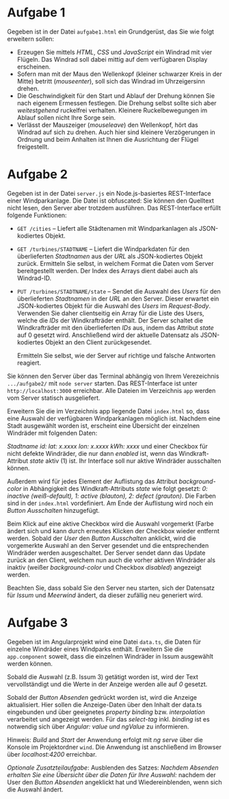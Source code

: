 # Aufgabe 1

Gegeben ist in der Datei `aufgabe1.html` ein Grundgerüst, das Sie wie folgt
erweitern sollen:

- Erzeugen Sie mittels _HTML_, _CSS_ und _JavaScript_ ein Windrad mit vier
  Flügeln. Das Windrad soll dabei mittig auf dem verfügbaren Display erscheinen.
- Sofern man mit der Maus den Wellenkopf (kleiner schwarzer Kreis in der Mitte)
  betritt (_mouseenter_), soll sich das Windrad im Uhrzeigersinn drehen.
- Die Geschwindigkeit für den Start und Ablauf der Drehung können Sie nach
  eigenem Ermessen festlegen. Die Drehung selbst sollte sich aber
  _weitestgehend_ ruckelfrei verhalten. Kleinere Ruckelbewegungen im Ablauf
  sollen nicht Ihre Sorge sein.
- Verlässt der Mauszeiger (_mouseleave_) den Wellenkopf, hört das Windrad auf
  sich zu drehen. Auch hier sind kleinere Verzögerungen in Ordnung und beim
  Anhalten ist Ihnen die Ausrichtung der Flügel freigestellt.

# Aufgabe 2

Gegeben ist in der Datei `server.js` ein Node.js-basiertes REST-Interface einer
Windparkanlage. Die Datei ist obfuscated: Sie können den Quelltext nicht lesen,
den Server aber trotzdem ausführen. Das REST-Interface erfüllt folgende
Funktionen:

- `GET /cities` – Liefert alle Städtenamen mit Windparkanlagen als
  JSON-kodiertes Objekt.
- `GET /turbines/STADTNAME` – Liefert die Windparkdaten für den überlieferten
  _Stadtnamen_ aus der _URL_ als JSON-kodiertes Objekt zurück. Ermitteln Sie
  selbst, in welchem Format die Daten vom Server bereitgestellt werden. Der
  Index des Arrays dient dabei auch als Windrad-ID.
- `PUT /turbines/STADTNAME/state` – Sendet die Auswahl des _Users_ für den
  überlieferten _Stadtnamen_ in der _URL_ an den Server. Dieser erwartet ein
  JSON-kodiertes Objekt für die Auswahl des _Users_ im _Request-Body_. Verwenden
  Sie daher clientseitig ein Array für die Liste des Users, welche die _IDs_ der
  Windkrafträder enthält. Der Server schaltet die Windkrafträder mit den
  überlieferten _IDs_ aus, indem das Attribut _state_ auf 0 gesetzt wird.
  Anschließend wird der aktuelle Datensatz als JSON-kodiertes Objekt an den
  Client zurückgesendet.

  Ermitteln Sie selbst, wie der Server auf richtige und falsche Antworten
  reagiert.

Sie können den Server über das Terminal abhängig von Ihrem Verezeichnis
`.../aufgabe2/` mit `node server` starten. Das REST-Interface ist unter
`http://localhost:3000` erreichbar. Alle Dateien im Verzeichnis `app` werden vom
Server statisch ausgeliefert.

Erweitern Sie die im Verzeichnis app liegende Datei `index.html` so, dass eine
Auswahl der verfügbaren Windparkanlagen möglich ist. Nachdem eine Stadt
ausgewählt worden ist, erscheint eine Übersicht der einzelnen Windräder mit
folgenden Daten:

_Stadtname id: lat: x.xxxx lon: x.xxxx kWh: xxxx_ und einer Checkbox für nicht
defekte Windräder, die nur dann _enabled_ ist, wenn das Windkraft-Attribut
_state_ aktiv (1) ist. Ihr Interface soll nur aktive Windräder ausschalten
können.

Außerdem wird für jedes Element der Auflistung das Attribut _background-color_
in Abhängigkeit des Windkraft-Attributs _state_ wie folgt gesetzt: _0: inactive
(weiß-default), 1: active (blauton), 2: defect (grauton)_. Die Farben sind in
der `index.html` vordefiniert. Am Ende der Auflistung wird noch ein _Button
Ausschalten_ hinzugefügt.

Beim Klick auf eine aktive Checkbox wird die Auswahl vorgemerkt (Farbe ändert
sich und kann durch erneutes Klicken der Checkbox wieder entfernt werden. Sobald
der _User_ den _Button Ausschalten_ anklickt, wird die vorgemerkte Auswahl an
den Server gesendet und die entsprechenden Windräder werden ausgeschaltet. Der
Server sendet dann das Update zurück an den Client, welchem nun auch die vorher
aktiven Windräder als inaktiv (weißer _background-color_ und Checkbox
_disabled_) angezeigt werden.

Beachten Sie, dass sobald Sie den Server neu starten, sich der Datensatz für
_Issum_ und _Meerwind_ ändert, da dieser zufällig neu generiert wird.

# Aufgabe 3

Gegeben ist im Angularprojekt wind eine Datei `data.ts`, die Daten für einzelne
Windräder eines Windparks enthält. Erweitern Sie die `app.component` soweit,
dass die einzelnen Windräder in Issum ausgewählt werden können.

Sobald die Auswahl (z.B. Issum 3) getätigt worden ist, wird der Text
vervollständigt und die Werte in der Anzeige werden alle auf _0_ gesetzt.

Sobald der _Button Absenden_ gedrückt worden ist, wird die Anzeige aktualisiert.
Hier sollen die Anzeige-Daten über den Inhalt der data.ts eingebunden und über
geeignetes _property binding_ bzw. _interpolation_ verarbeitet und angezeigt
werden. Für das _select-tag_ inkl. _binding_ ist es notwendig sich über
_Angular: value und ngValue_ zu informieren.

Hinweis: _Build_ and _Start_ der Anwendung erfolgt mit _ng serve_ über die
Konsole im Projektordner `wind`. Die Anwendung ist anschließend im Browser über
_localhost:4200_ erreichbar.

_Optionale Zusatzteilaufgabe_: Ausblenden des Satzes: _Nachdem Absenden erhalten
Sie eine Übersicht über die Daten für Ihre Auswahl:_ nachdem der User den
_Button Absenden_ angeklickt hat und Wiedereinblenden, wenn sich die Auswahl
ändert.
